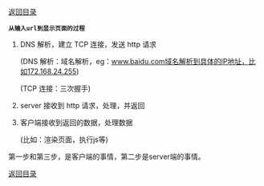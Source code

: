[返回目录](../原生JS.md)

**` 从输入url到显示页面的过程 `**
1. DNS 解析，建立 TCP 连接，发送 http 请求 

    (DNS 解析：域名解析，eg：www.baidu.com域名解析到具体的IP地址，比如172.168.24.255)

    (TCP 连接：三次握手)

2. server 接收到 http 请求，处理，并返回

3. 客户端接收到返回的数据，处理数据

    (比如：渲染页面，执行js等)


第一步和第三步，是客户端的事情，第二步是server端的事情。

[返回目录](../原生JS.md)
